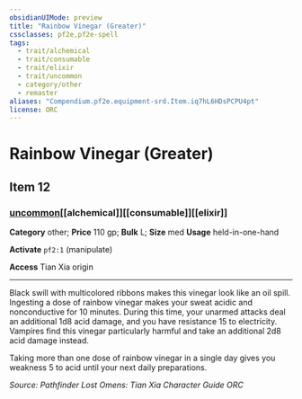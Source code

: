 ```yaml
---
obsidianUIMode: preview
title: "Rainbow Vinegar (Greater)"
cssclasses: pf2e,pf2e-spell
tags:
  - trait/alchemical
  - trait/consumable
  - trait/elixir
  - trait/uncommon
  - category/other
  - remaster
aliases: "Compendium.pf2e.equipment-srd.Item.iq7hL6HDsPCPU4pt"
license: ORC
---
```

# Rainbow Vinegar (Greater)
## Item 12
### [uncommon](uncommon "Uncommon Rarity Trait")[[alchemical]][[consumable]][[elixir]]

**Category** other; 
**Price** 110 gp; 
**Bulk** L; **Size** med
**Usage** held-in-one-hand

**Activate** `pf2:1` (manipulate)

**Access** Tian Xia origin

* * *

Black swill with multicolored ribbons makes this vinegar look like an oil spill. Ingesting a dose of rainbow vinegar makes your sweat acidic and nonconductive for 10 minutes. During this time, your unarmed attacks deal an additional 1d8 acid damage, and you have resistance 15 to electricity. Vampires find this vinegar particularly harmful and take an additional 2d8 acid damage instead.

Taking more than one dose of rainbow vinegar in a single day gives you weakness 5 to acid until your next daily preparations.

*Source: Pathfinder Lost Omens: Tian Xia Character Guide*
*ORC*